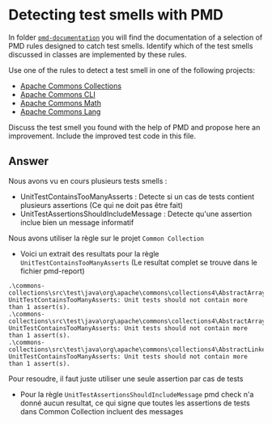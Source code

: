 # Detecting test smells with PMD

In folder [`pmd-documentation`](../pmd-documentation) you will find the documentation of a selection of PMD rules designed to catch test smells.
Identify which of the test smells discussed in classes are implemented by these rules.

Use one of the rules to detect a test smell in one of the following projects:

- [Apache Commons Collections](https://github.com/apache/commons-collections)
- [Apache Commons CLI](https://github.com/apache/commons-cli)
- [Apache Commons Math](https://github.com/apache/commons-math)
- [Apache Commons Lang](https://github.com/apache/commons-lang)

Discuss the test smell you found with the help of PMD and propose here an improvement.
Include the improved test code in this file.

## Answer

Nous avons vu en cours plusieurs tests smells : 

- UnitTestContainsTooManyAsserts : Detecte si un cas de tests contient plusieurs assertions (Ce qui ne doit pas être fait)
- UnitTestAssertionsShouldIncludeMessage : Detecte qu'une assertion inclue bien un message informatif

Nous avons utiliser la règle sur le projet `Common Collection`

- Voici un extrait des resultats pour la règle `UnitTestContainsTooManyAsserts` (Le resultat complet se trouve dans le fichier pmd-report)

```
.\commons-collections\src\test\java\org\apache\commons\collections4\AbstractArrayListTest.java:40:	UnitTestContainsTooManyAsserts:	Unit tests should not contain more than 1 assert(s).
.\commons-collections\src\test\java\org\apache\commons\collections4\AbstractArrayListTest.java:50:	UnitTestContainsTooManyAsserts:	Unit tests should not contain more than 1 assert(s).
.\commons-collections\src\test\java\org\apache\commons\collections4\AbstractLinkedListTest.java:86:	UnitTestContainsTooManyAsserts:	Unit tests should not contain more than 1 assert(s).
```
Pour resoudre, il faut juste utiliser une seule assertion par cas de tests 


- Pour la règle `UnitTestAssertionsShouldIncludeMessage` pmd check n'a donné aucun resultat, ce qui signe que toutes les assertions de tests dans Common Collection incluent des messages





